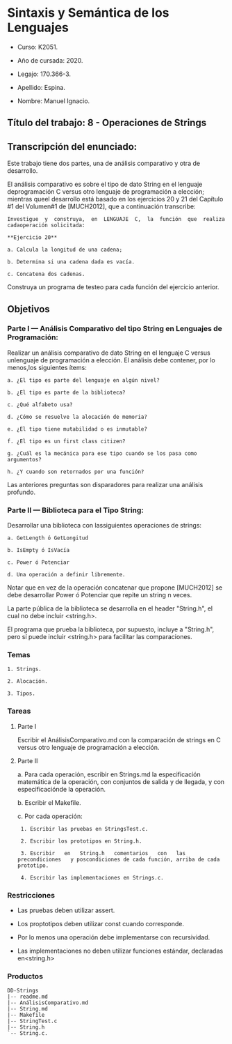 # Sintaxis y Semántica de los Lenguajes


- Curso: K2051.  

- Año de cursada: 2020.

- Legajo: 170.366-3.

- Apellido: Espina.

- Nombre: Manuel Ignacio.

## Título del trabajo: 8 - Operaciones de Strings

## Transcripción del enunciado:

Este trabajo tiene dos partes, una de análisis comparativo y otra de desarrollo.

El  análisis  comparativo  es  sobre  el  tipo  de  dato  String  en  el  lenguaje  deprogramación C versus otro lenguaje de programación a elección; mientras queel desarrollo está basado en los ejercicios 20 y 21 del Capítulo #1 del Volumen#1 de [MUCH2012], que a continuación transcribe:

    Investigue  y  construya,  en  LENGUAJE  C,  la  función  que  realiza  cadaoperación solicitada:
    
    **Ejercicio 20**
    
    a. Calcula la longitud de una cadena;
    
    b. Determina si una cadena dada es vacía.
    
    c. Concatena dos cadenas.

Construya un programa de testeo para cada función del ejercicio anterior.

## **Objetivos**

### Parte I — Análisis Comparativo del tipo String en Lenguajes de Programación:

Realizar un análisis comparativo de dato String en el lenguaje C versus unlenguaje de programación a elección. El análisis debe contener, por lo menos,los siguientes ítems:

    a. ¿El tipo es parte del lenguaje en algún nivel?

    b. ¿El tipo es parte de la biblioteca?
    
    c. ¿Qué alfabeto usa?
    
    d. ¿Cómo se resuelve la alocación de memoria?
    
    e. ¿El tipo tiene mutabilidad o es inmutable?
    
    f. ¿El tipo es un first class citizen?
    
    g. ¿Cuál es la mecánica para ese tipo cuando se los pasa como argumentos?
    
    h. ¿Y cuando son retornados por una función?

Las anteriores preguntas son disparadores para realizar una análisis profundo.

### Parte  II — Biblioteca para el Tipo String:

Desarrollar  una  biblioteca  con  lassiguientes operaciones de strings:

    a. GetLength ó GetLongitud
    
    b. IsEmpty ó IsVacía
    
    c. Power ó Potenciar
    
    d. Una operación a definir libremente.

Notar que en vez de la operación concatenar que propone [MUCH2012] se debe desarrollar Power ó Potenciar que repite un string n veces.

La  parte  pública  de  la  biblioteca  se  desarrolla  en  el  header  "String.h",  el cual  no  debe  incluir  <string.h>.  

El  programa  que  prueba  la  biblioteca,  por supuesto, incluye a "String.h", pero sí puede incluir <string.h> para facilitar las comparaciones.

### **Temas**

    1. Strings.
    
    2. Alocación.  
    
    3. Tipos. 

### **Tareas**

1. Parte I
    
    Escribir el AnálisisComparativo.md con la comparación de strings en C versus otro lenguaje de programación a elección.
    
2. Parte II
    
    a. Para cada operación, escribir en Strings.md la especificación matemática de la operación, con conjuntos de salida y de llegada, y con especificaciónde la operación.
    
    b. Escribir el Makefile.
    
    c. Por cada operación:
    
        1. Escribir las pruebas en StringsTest.c.
        
        2. Escribir los prototipos en String.h.
        
        3. Escribir   en   String.h   comentarios   con   las   precondiciones   y poscondiciones de cada función, arriba de cada prototipo.
        
        4. Escribir las implementaciones en Strings.c.

### **Restricciones**

* Las pruebas deben utilizar assert.

* Los proptotipos deben utilizar const cuando corresponde.

* Por lo menos una operación debe implementarse con recursividad.

* Las  implementaciones  no  deben  utilizar  funciones  estándar,  declaradas  en<string.h>

### **Productos**
    DD-Strings
    |-- readme.md
    |-- AnálisisComparativo.md
    |-- String.md
    |-- Makefile
    |-- StringTest.c
    |-- String.h
    `-- String.c.